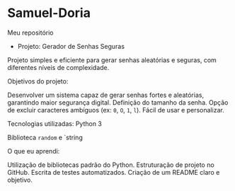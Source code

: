 # Samuel-Doria
Meu repositório 

- Projeto: Gerador de Senhas Seguras

Projeto simples e eficiente para gerar senhas aleatórias e seguras, com diferentes níveis de complexidade.

Objetivos do projeto: 

Desenvolver um sistema capaz de gerar senhas fortes e 
aleatórias, garantindo maior segurança digital.
Definição do tamanho da senha.
Opção de excluir caracteres ambíguos (ex: `0`, `O`, `1`, `l`).
Fácil de usar e personalizar.

Tecnologias utilizadas:
Python 3

Biblioteca `random` e `string

O que eu aprendi:

Utilização de bibliotecas padrão do Python.
Estruturação de projeto no GitHub.
Escrita de testes automatizados.
Criação de um README claro e objetivo.
